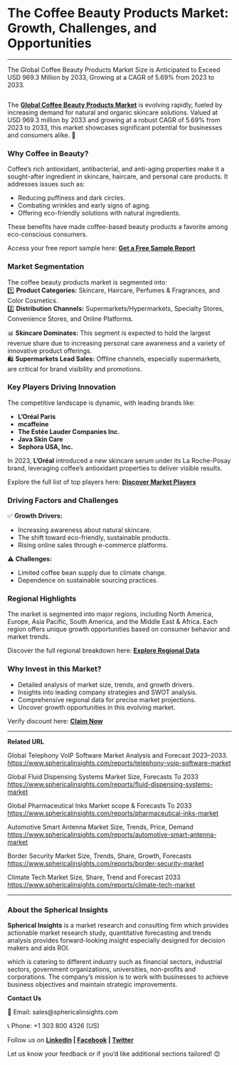 <h1 class="graf graf--h3">The Coffee Beauty Products Market: Growth, Challenges, and Opportunities</h1>
<section class="section section--body">
<div class="section-divider"><hr class="section-divider" /></div>
<div class="section-content">
<div class="section-inner sectionLayout--insetColumn">
<p class="graf graf--p">The Global Coffee Beauty Products Market Size is Anticipated to Exceed USD 969.3 Million by 2033, Growing at a CAGR of 5.69% from 2023 to 2033.</p>
<figure class="graf graf--figure"><img class="graf-image" src="https://cdn-images-1.medium.com/max/1080/1*o57X-BUXzHmoUYkbm2yAbQ.jpeg" alt="" data-image-id="1*o57X-BUXzHmoUYkbm2yAbQ.jpeg" data-width="1600" data-height="1064" data-is-featured="true" /></figure>
<p class="graf graf--p">The <a class="markup--anchor markup--p-anchor" href="https://www.sphericalinsights.com/reports/coffee-beauty-products-market" target="_blank" rel="noopener" data-href="https://www.sphericalinsights.com/reports/coffee-beauty-products-market"><strong class="markup--strong markup--p-strong">Global Coffee Beauty Products Market</strong></a> is evolving rapidly, fueled by increasing demand for natural and organic skincare solutions. Valued at USD 969.3 million by 2033 and growing at a robust CAGR of 5.69% from 2023 to 2033, this market showcases significant potential for businesses and consumers alike. 🌟</p>
<h3 class="graf graf--h3">Why Coffee in&nbsp;Beauty?</h3>
<p class="graf graf--p">Coffee&rsquo;s rich antioxidant, antibacterial, and anti-aging properties make it a sought-after ingredient in skincare, haircare, and personal care products. It addresses issues such as:</p>
<ul class="postList">
<li class="graf graf--li">Reducing puffiness and dark circles.</li>
<li class="graf graf--li">Combating wrinkles and early signs of aging.</li>
<li class="graf graf--li">Offering eco-friendly solutions with natural ingredients.</li>
</ul>
<p class="graf graf--p">These benefits have made coffee-based beauty products a favorite among eco-conscious consumers.</p>
<p class="graf graf--p">Access your free report sample here: <a class="markup--anchor markup--p-anchor" href="https://www.sphericalinsights.com/request-sample/5937" target="_blank" rel="noopener" data-href="https://www.sphericalinsights.com/request-sample/5937"><strong class="markup--strong markup--p-strong">Get a Free Sample Report</strong></a></p>
<h3 class="graf graf--h3">Market Segmentation</h3>
<p class="graf graf--p">The coffee beauty products market is segmented into:<br />1️⃣ <strong class="markup--strong markup--p-strong">Product Categories:</strong> Skincare, Haircare, Perfumes &amp; Fragrances, and Color Cosmetics.<br />2️⃣ <strong class="markup--strong markup--p-strong">Distribution Channels:</strong> Supermarkets/Hypermarkets, Specialty Stores, Convenience Stores, and Online Platforms.</p>
<p class="graf graf--p">📊 <strong class="markup--strong markup--p-strong">Skincare Dominates:</strong> This segment is expected to hold the largest revenue share due to increasing personal care awareness and a variety of innovative product offerings.<br />🛍️ <strong class="markup--strong markup--p-strong">Supermarkets Lead Sales:</strong> Offline channels, especially supermarkets, are critical for brand visibility and promotions.</p>
<h3 class="graf graf--h3">Key Players Driving Innovation</h3>
<p class="graf graf--p">The competitive landscape is dynamic, with leading brands like:</p>
<ul class="postList">
<li class="graf graf--li"><strong class="markup--strong markup--li-strong">L&rsquo;Or&eacute;al Paris</strong></li>
<li class="graf graf--li"><strong class="markup--strong markup--li-strong">mcaffeine</strong></li>
<li class="graf graf--li"><strong class="markup--strong markup--li-strong">The Est&eacute;e Lauder Companies Inc.</strong></li>
<li class="graf graf--li"><strong class="markup--strong markup--li-strong">Java Skin Care</strong></li>
<li class="graf graf--li"><strong class="markup--strong markup--li-strong">Sephora USA, Inc.</strong></li>
</ul>
<p class="graf graf--p">In 2023, <strong class="markup--strong markup--p-strong">L&rsquo;Or&eacute;al</strong> introduced a new skincare serum under its La Roche-Posay brand, leveraging coffee&rsquo;s antioxidant properties to deliver visible results.</p>
<p class="graf graf--p">Explore the full list of top players here: <a class="markup--anchor markup--p-anchor" href="https://www.sphericalinsights.com/reports/coffee-beauty-products-market" target="_blank" rel="noopener" data-href="https://www.sphericalinsights.com/reports/coffee-beauty-products-market"><strong class="markup--strong markup--p-strong">Discover Market Players</strong></a></p>
<h3 class="graf graf--h3">Driving Factors and Challenges</h3>
<p class="graf graf--p">✅ <strong class="markup--strong markup--p-strong">Growth Drivers:</strong></p>
<ul class="postList">
<li class="graf graf--li">Increasing awareness about natural skincare.</li>
<li class="graf graf--li">The shift toward eco-friendly, sustainable products.</li>
<li class="graf graf--li">Rising online sales through e-commerce platforms.</li>
</ul>
<p class="graf graf--p">⚠️ <strong class="markup--strong markup--p-strong">Challenges:</strong></p>
<ul class="postList">
<li class="graf graf--li">Limited coffee bean supply due to climate change.</li>
<li class="graf graf--li">Dependence on sustainable sourcing practices.</li>
</ul>
<h3 class="graf graf--h3">Regional Highlights</h3>
<p class="graf graf--p">The market is segmented into major regions, including North America, Europe, Asia Pacific, South America, and the Middle East &amp; Africa. Each region offers unique growth opportunities based on consumer behavior and market trends.</p>
<p class="graf graf--p">Discover the full regional breakdown here: <a class="markup--anchor markup--p-anchor" href="https://www.sphericalinsights.com/request-sample/5937" target="_blank" rel="noopener" data-href="https://www.sphericalinsights.com/request-sample/5937"><strong class="markup--strong markup--p-strong">Explore Regional Data</strong></a></p>
<h3 class="graf graf--h3">Why Invest in this&nbsp;Market?</h3>
<ul class="postList">
<li class="graf graf--li">Detailed analysis of market size, trends, and growth drivers.</li>
<li class="graf graf--li">Insights into leading company strategies and SWOT analysis.</li>
<li class="graf graf--li">Comprehensive regional data for precise market projections.</li>
<li class="graf graf--li">Uncover growth opportunities in this evolving market.</li>
</ul>
<p class="graf graf--p">Verify discount here: <a class="markup--anchor markup--p-anchor" href="https://www.sphericalinsights.com/request-discount/5937" target="_blank" rel="noopener" data-href="https://www.sphericalinsights.com/request-discount/5937"><strong class="markup--strong markup--p-strong">Claim Now</strong></a></p>
</div>
</div>
</section>
<section class="section section--body">
<div class="section-divider"><hr class="section-divider" /></div>
<div class="section-content">
<div class="section-inner sectionLayout--insetColumn">
<p class="graf graf--p"><strong class="markup--strong markup--p-strong">Related URL</strong></p>
<p class="graf graf--p">Global Telephony VoIP Software Market Analysis and Forecast 2023&ndash;2033.<br /><a class="markup--anchor markup--p-anchor" href="https://www.sphericalinsights.com/reports/telephony-voip-software-market" target="_blank" rel="noopener" data-href="https://www.sphericalinsights.com/reports/telephony-voip-software-market">https://www.sphericalinsights.com/reports/telephony-voip-software-market</a></p>
<p class="graf graf--p">Global Fluid Dispensing Systems Market Size, Forecasts To 2033<br /><a class="markup--anchor markup--p-anchor" href="https://www.sphericalinsights.com/reports/fluid-dispensing-systems-market" target="_blank" rel="noopener" data-href="https://www.sphericalinsights.com/reports/fluid-dispensing-systems-market">https://www.sphericalinsights.com/reports/fluid-dispensing-systems-market</a></p>
<p class="graf graf--p">Global Pharmaceutical Inks Market scope &amp; Forecasts To 2033<br /><a class="markup--anchor markup--p-anchor" href="https://www.sphericalinsights.com/reports/pharmaceutical-inks-market" target="_blank" rel="noopener" data-href="https://www.sphericalinsights.com/reports/pharmaceutical-inks-market">https://www.sphericalinsights.com/reports/pharmaceutical-inks-market</a></p>
<p class="graf graf--p">Automotive Smart Antenna Market Size, Trends, Price, Demand<br /><a class="markup--anchor markup--p-anchor" href="https://www.sphericalinsights.com/reports/automotive-smart-antenna-market" target="_blank" rel="noopener" data-href="https://www.sphericalinsights.com/reports/automotive-smart-antenna-market">https://www.sphericalinsights.com/reports/automotive-smart-antenna-market</a></p>
<p class="graf graf--p">Border Security Market Size, Trends, Share, Growth, Forecasts<br /><a class="markup--anchor markup--p-anchor" href="https://www.sphericalinsights.com/reports/border-security-market" target="_blank" rel="noopener" data-href="https://www.sphericalinsights.com/reports/border-security-market">https://www.sphericalinsights.com/reports/border-security-market</a></p>
<p class="graf graf--p">Climate Tech Market Size, Share, Trend and Forecast 2033<br /><a class="markup--anchor markup--p-anchor" href="https://www.sphericalinsights.com/reports/climate-tech-market" target="_blank" rel="noopener" data-href="https://www.sphericalinsights.com/reports/climate-tech-market">https://www.sphericalinsights.com/reports/climate-tech-market</a></p>
</div>
</div>
</section>
<section class="section section--body">
<div class="section-divider"><hr class="section-divider" /></div>
<div class="section-content">
<div class="section-inner sectionLayout--insetColumn">
<h3 class="graf graf--h3">About the Spherical Insights</h3>
<p class="graf graf--p"><strong class="markup--strong markup--p-strong">Spherical Insights</strong> is a market research and consulting firm which provides actionable market research study, quantitative forecasting and trends analysis provides forward-looking insight especially designed for decision makers and aids ROI.</p>
<p class="graf graf--p">which is catering to different industry such as financial sectors, industrial sectors, government organizations, universities, non-profits and corporations. The company&rsquo;s mission is to work with businesses to achieve business objectives and maintain strategic improvements.</p>
<p class="graf graf--p"><strong class="markup--strong markup--p-strong">Contact Us</strong></p>
<p class="graf graf--p">📧 Email: sales@sphericalinsights.com</p>
<p class="graf graf--p">📞 Phone: +1 303 800 4326 (US)</p>
<p class="graf graf--p">Follow us on <a class="markup--anchor markup--p-anchor" href="https://www.linkedin.com/company/spherical-insight/" target="_blank" rel="noopener" data-href="https://www.linkedin.com/company/spherical-insight/"><strong class="markup--strong markup--p-strong">LinkedIn</strong></a><strong class="markup--strong markup--p-strong"> | </strong><a class="markup--anchor markup--p-anchor" href="https://www.facebook.com/sphericalinsights22" target="_blank" rel="noopener" data-href="https://www.facebook.com/sphericalinsights22"><strong class="markup--strong markup--p-strong">Facebook</strong></a><strong class="markup--strong markup--p-strong"> | </strong><a class="markup--anchor markup--p-anchor" href="https://twitter.com/SInsights_US" target="_blank" rel="noopener" data-href="https://twitter.com/SInsights_US"><strong class="markup--strong markup--p-strong">Twitter</strong></a></p>
<p class="graf graf--p">Let us know your feedback or if you&rsquo;d like additional sections tailored! 😊</p>
</div>
</div>
</section>

